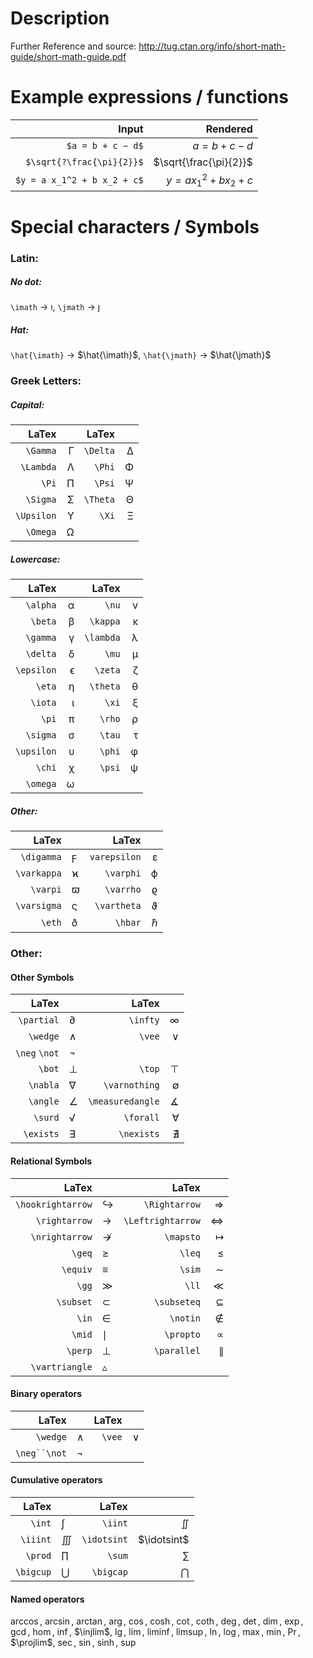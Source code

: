 # Description

Further Reference and source: http://tug.ctan.org/info/short-math-guide/short-math-guide.pdf

# Example expressions / functions

|                       Input |                  Rendered |
| --------------------------: | ------------------------: |
|           `$a = b + c − d$` |           $a = b + c − d$ |
|   `$\sqrt{?\frac{\pi}{2}}$` |    $\sqrt{\frac{\pi}{2}}$ |
| `$y = a x_1^2 + b x_2 + c$` | $y = a x_1^2 + b x_2 + c$ |

# Special characters / Symbols

### Latin:

##### No dot:

`\imath` $\rightarrow$ $\imath$,
`\jmath` $\rightarrow$ $\jmath$

##### Hat:

`\hat{\imath}` $\rightarrow$ $\hat{\imath}$,
`\hat{\jmath}` $\rightarrow$ $\hat{\jmath}$

### Greek Letters:

##### Capital:

|      LaTex |     |    LaTex |     |
| ---------: | --: | -------: | --: |
|   `\Gamma` |   Γ | `\Delta` |   ∆ |
|  `\Lambda` |   Λ |   `\Phi` |   Φ |
|      `\Pi` |   Π |   `\Psi` |   Ψ |
|   `\Sigma` |   Σ | `\Theta` |   Θ |
| `\Upsilon` |   Υ |    `\Xi` |   Ξ |
|   `\Omega` |   Ω |          |     |

##### Lowercase:

|      LaTex |     |     LaTex |     |
| ---------: | --: | --------: | --: |
|   `\alpha` |   α |     `\nu` |   ν |
|    `\beta` |   β |  `\kappa` |   κ |
|   `\gamma` |   γ | `\lambda` |   λ |
|   `\delta` |   δ |     `\mu` |   µ |
| `\epsilon` |   ϵ |   `\zeta` |   ζ |
|     `\eta` |   η |  `\theta` |   θ |
|    `\iota` |   ι |     `\xi` |   ξ |
|      `\pi` |   π |    `\rho` |   ρ |
|   `\sigma` |   σ |    `\tau` |   τ |
| `\upsilon` |   υ |    `\phi` |   φ |
|     `\chi` |   χ |    `\psi` |   ψ |
|   `\omega` |   ω |           |     |

##### Other:

|       LaTex |     |        LaTex |         |
| ----------: | --- | -----------: | ------: |
|  `\digamma` | ϝ   | `varepsilon` |       ε |
| `\varkappa` | ϰ   |    `\varphi` |       ϕ |
|    `\varpi` | ϖ   |    `\varrho` |       ϱ |
| `\varsigma` | ς   |  `\vartheta` |       ϑ |
|      `\eth` | ð   |      `\hbar` | $\hbar$ |

### Other:

#### Other Symbols

|         LaTex |     |            LaTex |     |
| ------------: | --- | ---------------: | --: |
|    `\partial` | ∂   |         `\infty` |   ∞ |
|      `\wedge` | ∧   |           `\vee` |   ∨ |
| `\neg` `\not` | ¬   |                  |     |
|        `\bot` | ⊥   |           `\top` |   ⊤ |
|      `\nabla` | ∇   |    `\varnothing` |   ∅ |
|      `\angle` | ∠   | `\measuredangle` |   ∡ |
|       `\surd` | √   |        `\forall` |   ∀ |
|     `\exists` | ∃   |       `\nexists` |   ∄ |

#### Relational Symbols

|             LaTex |                |             LaTex |           |
| ----------------: | -------------- | ----------------: | --------: |
| `\hookrightarrow` | ↪              |     `\Rightarrow` |         ⇒ |
|     `\rightarrow` | →              | `\Leftrightarrow` |         ⇔ |
|    `\nrightarrow` | ↛              |         `\mapsto` | $\mapsto$ |
|            `\geq` | ≥              |            `\leq` |         ≤ |
|          `\equiv` | ≡              |            `\sim` |         ∼ |
|             `\gg` | ≫              |             `\ll` |         ≪ |
|         `\subset` | ⊂              |       `\subseteq` |         ⊆ |
|             `\in` | ∈              |          `\notin` |         ∉ |
|            `\mid` | $\mid$         |         `\propto` |         ∝ |
|           `\perp` | ⊥              |      ` \parallel` |         ∥ |
|    `\vartriangle` | $\vartriangle$ |

#### Binary operators

|          LaTex |     |  LaTex |     |
| -------------: | --- | -----: | --: |
|       `\wedge` | ∧   | `\vee` |   ∨ |
| ` \neg``\not ` | ¬   |        |     |

#### Cumulative operators

|     LaTex |           |       LaTex |             |
| --------: | --------- | ----------: | ----------: |
|    `\int` | ∫         |     `\iint` |     $\iint$ |
|  `\iiint` | $\iiint$  | `\idotsint` | $\idotsint$ |
|   `\prod` | $\prod$   |      `\sum` |      $\sum$ |
| `\bigcup` | $\bigcup$ |   `\bigcap` |   $\bigcap$ |

#### Named operators

$\arccos$,
$\arcsin$,
$\arctan$,
$\arg$,
$\cos$,
$\cosh$,
$\cot$,
$\coth$,
$\deg$,
$\det$,
$\dim$,
$\exp$,
$\gcd$,
$\hom$,
$\inf$,
$\injlim$,
$\lg$,
$\lim$,
$\liminf$,
$\limsup$,
$\ln$,
$\log$,
$\max$,
$\min$,
$\Pr$,
$\projlim$,
$\sec$,
$\sin$,
$\sinh$,
$\sup$
